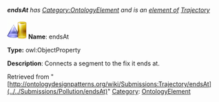 ___endsAt__ has [Category:OntologyElement](../../Category/OntologyElement "Category:OntologyElement") and is an [element of](../../Property/ElementOf "Property:ElementOf") [Trajectory](../../Submissions/Trajectory "Submissions:Trajectory")_


  




[![ObjectProperty](../../images/thumb/c/c3/ObjectProperty.gif/45px-ObjectProperty.gif)](../../Image/ObjectProperty.gif "ObjectProperty")
__Name__: endsAt 


__Type:__ owl:ObjectProperty 


__Description__: Connects a segment to the fix it ends at. 





Retrieved from "[http://ontologydesignpatterns.org/wiki/Submissions:Trajectory/endsAt](../../Submissions/Pollution/endsAt)"
 [Category](http://ontologydesignpatterns.org/wiki/Special:Categories "Special:Categories"): [OntologyElement](../../Category/OntologyElement "Category:OntologyElement")